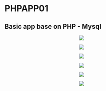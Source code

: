 # PHPAPP01
## Basic app base on PHP - Mysql

<p align="center"><img src="https://i.imgur.com/CrkaR6f.png"></p>
<p align="center"><img src="https://i.imgur.com/fKOvV3r.png"></p>
<p align="center"><img src="https://i.imgur.com/BuZb7N1.png"></p>
<p align="center"><img src="https://i.imgur.com/n0jw2Xq.png"></p>
<p align="center"><img src="https://i.imgur.com/q6F3kWb.png"></p>
<p align="center"><img src="https://i.imgur.com/apE1hVy.png"></p>